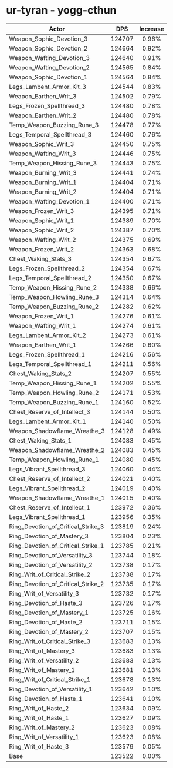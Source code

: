 # ur-tyran - yogg-cthun
| Actor | DPS | Increase |
|---|:---:|:---:|
|Weapon_Sophic_Devotion_3|124707|0.96%|
|Weapon_Sophic_Devotion_2|124664|0.92%|
|Weapon_Wafting_Devotion_3|124640|0.91%|
|Weapon_Wafting_Devotion_2|124565|0.84%|
|Weapon_Sophic_Devotion_1|124564|0.84%|
|Legs_Lambent_Armor_Kit_3|124544|0.83%|
|Weapon_Earthen_Writ_3|124502|0.79%|
|Legs_Frozen_Spellthread_3|124480|0.78%|
|Weapon_Earthen_Writ_2|124480|0.78%|
|Temp_Weapon_Buzzing_Rune_3|124478|0.77%|
|Legs_Temporal_Spellthread_3|124460|0.76%|
|Weapon_Sophic_Writ_3|124450|0.75%|
|Weapon_Wafting_Writ_3|124446|0.75%|
|Temp_Weapon_Hissing_Rune_3|124443|0.75%|
|Weapon_Burning_Writ_3|124441|0.74%|
|Weapon_Burning_Writ_1|124404|0.71%|
|Weapon_Burning_Writ_2|124404|0.71%|
|Weapon_Wafting_Devotion_1|124400|0.71%|
|Weapon_Frozen_Writ_3|124395|0.71%|
|Weapon_Sophic_Writ_1|124389|0.70%|
|Weapon_Sophic_Writ_2|124387|0.70%|
|Weapon_Wafting_Writ_2|124375|0.69%|
|Weapon_Frozen_Writ_2|124363|0.68%|
|Chest_Waking_Stats_3|124354|0.67%|
|Legs_Frozen_Spellthread_2|124354|0.67%|
|Legs_Temporal_Spellthread_2|124350|0.67%|
|Temp_Weapon_Hissing_Rune_2|124338|0.66%|
|Temp_Weapon_Howling_Rune_3|124314|0.64%|
|Temp_Weapon_Buzzing_Rune_2|124282|0.62%|
|Weapon_Frozen_Writ_1|124276|0.61%|
|Weapon_Wafting_Writ_1|124274|0.61%|
|Legs_Lambent_Armor_Kit_2|124273|0.61%|
|Weapon_Earthen_Writ_1|124266|0.60%|
|Legs_Frozen_Spellthread_1|124216|0.56%|
|Legs_Temporal_Spellthread_1|124211|0.56%|
|Chest_Waking_Stats_2|124207|0.55%|
|Temp_Weapon_Hissing_Rune_1|124202|0.55%|
|Temp_Weapon_Howling_Rune_2|124171|0.53%|
|Temp_Weapon_Buzzing_Rune_1|124160|0.52%|
|Chest_Reserve_of_Intellect_3|124144|0.50%|
|Legs_Lambent_Armor_Kit_1|124140|0.50%|
|Weapon_Shadowflame_Wreathe_3|124128|0.49%|
|Chest_Waking_Stats_1|124083|0.45%|
|Weapon_Shadowflame_Wreathe_2|124083|0.45%|
|Temp_Weapon_Howling_Rune_1|124080|0.45%|
|Legs_Vibrant_Spellthread_3|124060|0.44%|
|Chest_Reserve_of_Intellect_2|124021|0.40%|
|Legs_Vibrant_Spellthread_2|124019|0.40%|
|Weapon_Shadowflame_Wreathe_1|124015|0.40%|
|Chest_Reserve_of_Intellect_1|123972|0.36%|
|Legs_Vibrant_Spellthread_1|123956|0.35%|
|Ring_Devotion_of_Critical_Strike_3|123819|0.24%|
|Ring_Devotion_of_Mastery_3|123804|0.23%|
|Ring_Devotion_of_Critical_Strike_1|123785|0.21%|
|Ring_Devotion_of_Versatility_3|123744|0.18%|
|Ring_Devotion_of_Versatility_2|123738|0.17%|
|Ring_Writ_of_Critical_Strike_2|123738|0.17%|
|Ring_Devotion_of_Critical_Strike_2|123735|0.17%|
|Ring_Writ_of_Versatility_3|123732|0.17%|
|Ring_Devotion_of_Haste_3|123726|0.17%|
|Ring_Devotion_of_Mastery_1|123725|0.16%|
|Ring_Devotion_of_Haste_2|123711|0.15%|
|Ring_Devotion_of_Mastery_2|123707|0.15%|
|Ring_Writ_of_Critical_Strike_3|123683|0.13%|
|Ring_Writ_of_Mastery_3|123683|0.13%|
|Ring_Writ_of_Versatility_2|123683|0.13%|
|Ring_Writ_of_Mastery_1|123681|0.13%|
|Ring_Writ_of_Critical_Strike_1|123678|0.13%|
|Ring_Devotion_of_Versatility_1|123642|0.10%|
|Ring_Devotion_of_Haste_1|123641|0.10%|
|Ring_Writ_of_Haste_2|123634|0.09%|
|Ring_Writ_of_Haste_1|123627|0.09%|
|Ring_Writ_of_Mastery_2|123623|0.08%|
|Ring_Writ_of_Versatility_1|123623|0.08%|
|Ring_Writ_of_Haste_3|123579|0.05%|
|Base|123522|0.00%|
